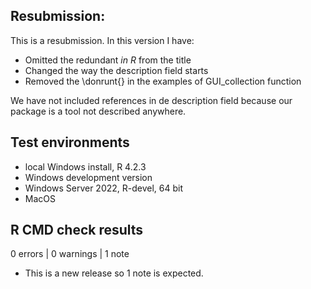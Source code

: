## Resubmission:

This is a resubmission. In this version I have:

* Omitted the redundant *in R* from the title
* Changed the way the description field starts
* Removed the \donrunt{} in the examples of GUI_collection function

We have not included references in de description field because our package
is a tool not described anywhere.

## Test environments
* local Windows install, R 4.2.3
* Windows development version 
* Windows Server 2022, R-devel, 64 bit 
* MacOS

## R CMD check results

0 errors | 0 warnings | 1 note

* This is a new release so 1 note is expected.
